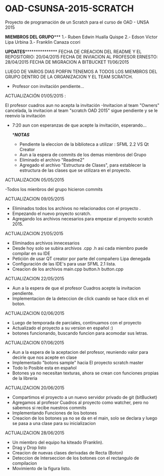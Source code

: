 ﻿# OAD-CSUNSA-2015-SCRATCH
Proyecto de programación de un Scratch para el curso de OAD - UNSA 2015

******MIEMBROS DEL GRUPO*********
 1.- Ruben Edwin Hualla Quispe
 2.- Edson Victor Lipa Urbina 
 3.- Franklin Canaza ccori 


******UPDATES*********************
FECHA DE CREACION DEL README Y EL REPOSITORIO: 20/04/2015
FECHA DE INVIACION AL PROFESOR ERNESTO: 28/04/2015
FECHA DE MIGRACION A BITBUCKET 11/06/2015

LUEGO DE VARIOS DIAS PORFIN TENEMOS A TODOS LOS MIEMBROS DEL GRUPO DENTRO DE LA ORGANIZACION
Y EL TEAM SCRATCH. 
* Profesor con invitación pendiente...

ACTUALIZACIÓN 01/05/2015 :

El profesor cuadros aun no acepta la invitación
-Invitacion al team "Owners" cancelada, la invitacion al team "scratch OAD 2015" sigue pendiente
y se le reenvio la invitación
- 7:20 aun con esperanzas de que acepte la invitación, esperando...

  ******NOTAS*****
	- Pendiente la eleccion de la biblioteca a utilizar : SFML 2.2 VS Qt Creator 
	- Aun a la espera de commits de los demas miembros del Grupo
	- Eliminado el archivo "Readme2" 
	- Agregado el archivo "Estructura de Clases", para establecer la estructura de las clases
	  que se utilizara en el proyecto.

ACTUALIZACION 05/05/2015

-Todos los mienbros del grupo hicieron commits

ACTUALIZACION 09/05/2015

- Eliminados todos los archivos no relacionados con el proyecto .
- Empezando el nuevo proyecto scratch.
- Agregando los archivos necesarios para empezar el proyecto scratch 2015.

ACTUALIZACION 21/05/2015

- Eliminados archivos innecesarios
- Desde hoy solo se subira archivos .cpp .h asi cada miembro puede compilar en su IDE
- Petición de usar QT creator por parte del compañero Lipa denegada
- Configuración de las IDE's para usar SFML 2.1 lista.
- Creacion de los archivos main.cpp button.h button.cpp

ACTUALIZACION 22/05/2015

- Aun a la espera de que el profesor Cuadros acepte la invitacion pendiente.
- Implementacion de la deteccion de click cuando se hace click en el boton.

ACTUALIZACION 02/06/2015

- Luego de temporada de parciales, continuamos con el proyecto 
- Actualizado el proyecto a su version en español :) 
- botones funcionando, buscando funcion para acomodar sus letras.

ACTUALIZACION 07/06/2015

- Aun a la espera de la aceptacion del profesor, reuniendo valor para decirle que nos acepte en clase
- Implementado "botons sample" hacia El proyecto scratch master
- Todo lo Posible esta en español
- Botones ya no necesitan texturas, ahora se crean con funciones propias de la libreria

ACTUALIZACION 20/06/2015

- Compartimos el proyecto a un nuevo servidor privado de git (bitBucket)
- Agregamos al profesor Cuadros al proyecto como watcher, pero no sabemos si recibe nuestros commits
- Implementando Funciones de los botones
- Creacion de los botones ya no se da en el main, solo se declara y luego se pasa a una clase para su inicializacion

ACTUALIZACION 28/06/2015

- Un miembro del equipo ha kiteado (Franklin).
- Drag y Drop listo
- Creacion de nuevas clases derivadas de Recta (Boton) 
- Deteccion de Interseccion de los botones con el rectangulo de compilacion
- Movimiento de la figura listo.
